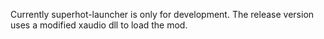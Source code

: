 Currently superhot-launcher is only for development. The release version uses a modified xaudio dll to load the mod.